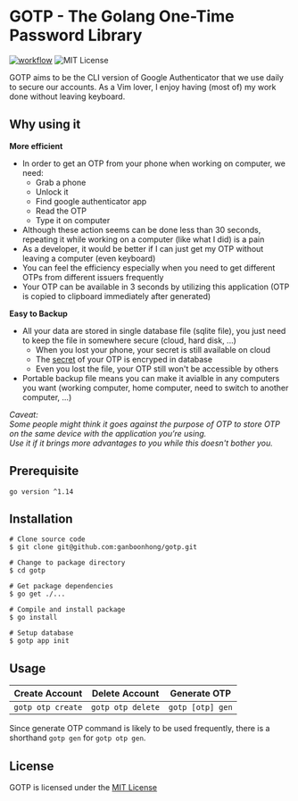 # GOTP - The Golang One-Time Password Library

[![workflow][build-status]](https://github.com/ganboonhong/gotp/actions)
![MIT License][license-badge]

GOTP aims to be the CLI version of Google Authenticator that we use daily to secure our accounts.
As a Vim lover, I enjoy having (most of) my work done without leaving keyboard.


## Why using it
**More efficient**
- In order to get an OTP from your phone when working on computer, we need:
    - Grab a phone
    - Unlock it
    - Find google authenticator app
    - Read the OTP
    - Type it on computer
- Although these action seems can be done less than 30 seconds, repeating it while working on a computer (like what I did) is a pain
- As a developer, it would be better if I can just get my OTP without leaving a computer (even keyboard)
- You can feel the efficiency especially when you need to get different OTPs from different issuers frequently
- Your OTP can be available in 3 seconds by utilizing this application (OTP is copied to clipboard immediately after generated)

**Easy to Backup**
- All your data are stored in single database file (sqlite file), you just need to keep the file in somewhere secure (cloud, hard disk, ...)
	- When you lost your phone, your secret is still available on cloud
	- The [secret](https://github.com/google/google-authenticator/wiki/Key-Uri-Format#secret) of your OTP is encryped in database
	- Even you lost the file, your OTP still won't be accessible by others
- Portable backup file means you can make it avialble in any computers you want (working computer, home computer, need to switch to another computer, ...)

*Caveat:\
Some people might think it goes against the purpose of OTP to store OTP on the same device with the application you’re using.\
Use it if it brings more advantages to you while this doesn't bother you.*

## Prerequisite
`go version ^1.14`

## Installation
```
# Clone source code
$ git clone git@github.com:ganboonhong/gotp.git

# Change to package directory
$ cd gotp

# Get package dependencies
$ go get ./...

# Compile and install package
$ go install

# Setup database
$ gotp app init
```

## Usage


| Create Account    | Delete Account    | Generate OTP 	   |
| ----------------- | ----------------- | ---------------- |
| `gotp otp create` | `gotp otp delete` | `gotp [otp] gen` |

Since generate OTP command is likely to be used frequently, there is a shorthand `gotp gen` for `gotp otp gen`.

## License

GOTP is licensed under the [MIT License][License]


[build-status]: https://github.com/ganboonhong/gotp/actions/workflows/go.yml/badge.svg
[license-badge]:   https://img.shields.io/badge/license-MIT-000000.svg
[License]: https://github.com/ganboonhong/gotp/blob/master/LICENSE
